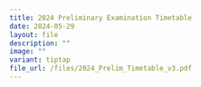 ```yaml
---
title: 2024 Preliminary Examination Timetable
date: 2024-05-29
layout: file
description: ""
image: ""
variant: tiptap
file_url: /files/2024_Prelim_Timetable_v3.pdf
---
```

